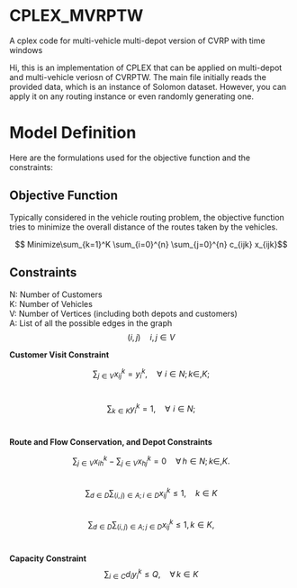 # CPLEX_MVRPTW
A cplex code for multi-vehicle multi-depot version of CVRP with time windows

Hi, this is an implementation of CPLEX that can be applied on multi-depot and multi-vehicle veriosn of CVRPTW. The main file initially reads the provided data, which is an instance of Solomon dataset. However, you can apply it on any routing instance or even randomly generating one. 

# Model Definition
Here are the formulations used for the objective function and the constraints:

## Objective Function
Typically considered in the vehicle routing problem, the objective function tries to minimize the overall distance of the routes taken by the vehicles.

$$ Minimize\sum_{k=1}^K \sum_{i=0}^{n} \sum_{j=0}^{n} c_{ijk} x_{ijk}$$

## Constraints <br>
N: Number of Customers <br>
K: Number of Vehicles <br>
V: Number of Vertices (including both depots and customers) <br>
A: List of all the possible edges in the graph $$(i, j) \quad i, j \in V$$ 

**Customer Visit Constraint** <br>

$$\sum_{j \in V }  x_{ij}^{k} = y_{i}^{k}, \quad \forall \, \,  i \in N; \, k \in,  K;$$ <br>

$$\sum_{k \in K } y_{i}^{k} = 1, \quad \forall \, \,  i \in N;$$ <br>


**Route and Flow Conservation, and Depot Constraints** <br>

$$\sum_{j \in V }  x_{ih}^{k} - \sum_{j \in V }  x_{hj}^{k} = 0 \quad \forall \,  h \in N; \, k \in, K.$$ <br>
$$\sum_{d \in D} \sum_{(i,j) \in A; i \in D}  x_{ij}^{k} \leq 1, \quad k \in K$$ <br>
$$\sum_{d \in D} \sum_{(i,j) \in A; j \in D}  x_{ij}^{k} \leq 1, k \in K,$$ <br>

**Capacity Constraint**
$$\sum_{i \in C} d_i y_{i}^{k} \leq Q, \quad \forall \, k \in K$$







